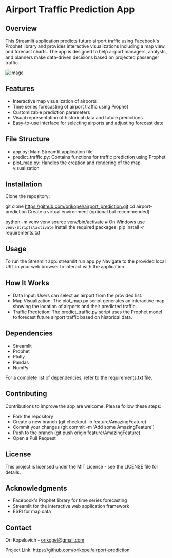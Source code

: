 # Airport Traffic Prediction App

## Overview
This Streamlit application predicts future airport traffic using Facebook's Prophet library and provides interactive visualizations including a map view and forecast charts. The app is designed to help airport managers, analysts, and planners make data-driven decisions based on projected passenger traffic.

![image](https://github.com/user-attachments/assets/1d4a370e-1461-400f-b3da-1a3fe8c11403)

## Features
* Interactive map visualization of airports
* Time series forecasting of airport traffic using Prophet
* Customizable prediction parameters
* Visual representation of historical data and future predictions
* Easy-to-use interface for selecting airports and adjusting forecast date

## File Structure
* app.py: Main Streamlit application file
* predict_traffic.py: Contains functions for traffic prediction using Prophet
* plot_map.py: Handles the creation and rendering of the map visualization

## Installation
Clone the repository:

git clone https://github.com/orikopel/airport_prediction.git
cd airport-prediction
Create a virtual environment (optional but recommended):

python -m venv venv
source venv/bin/activate  # On Windows use `venv\Scripts\activate`
Install the required packages:
pip install -r requirements.txt

## Usage
To run the Streamlit app:
streamlit run app.py
Navigate to the provided local URL in your web browser to interact with the application.

## How It Works
* Data Input: Users can select an airport from the provided list.
* Map Visualization: The plot_map.py script generates an interactive map showing the location of airports and their predicted traffic.
* Traffic Prediction: The predict_traffic.py script uses the Prophet model to forecast future airport traffic based on historical data.

## Dependencies
* Streamlit
* Prophet
* Plotly
* Pandas
* NumPy

For a complete list of dependencies, refer to the requirements.txt file.

## Contributing
Contributions to improve the app are welcome. Please follow these steps:
* Fork the repository
* Create a new branch (git checkout -b feature/AmazingFeature)
* Commit your changes (git commit -m 'Add some AmazingFeature')
* Push to the branch (git push origin feature/AmazingFeature)
* Open a Pull Request

## License
This project is licensed under the MIT License - see the LICENSE file for details.

## Acknowledgments
* Facebook's Prophet library for time series forecasting
* Streamlit for the interactive web application framework
* ESRI for map data

## Contact
Ori Kopelovich - orikopel@gmail.com

Project Link: https://github.com/orikopel/airport-prediction
